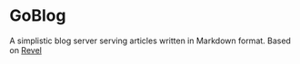 # GoBlog

A simplistic blog server serving articles written in Markdown format. Based on [Revel](https://revel.github.io/)
